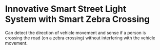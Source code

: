 # Innovative Smart Street Light System with Smart Zebra Crossing
Can detect the direction of vehicle movement and sense if a person is crossing the road (on a zebra crossing) without interfering with the vehicle movement.
